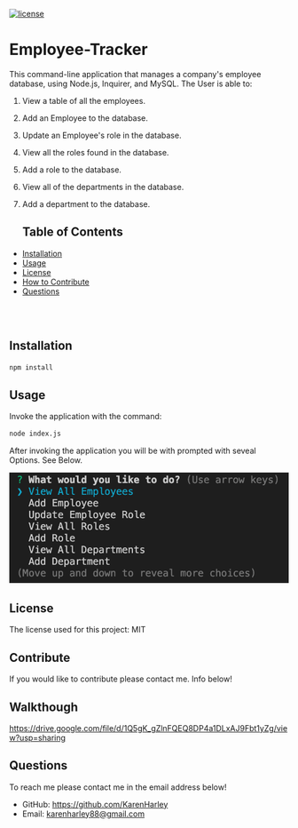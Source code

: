 [![license](https://img.shields.io/github/license/DAVFoundation/captain-n3m0.svg?style=flat-square)](https://github.com/DAVFoundation/captain-n3m0/blob/master/LICENSE)

# Employee-Tracker
This command-line application that manages a company's employee database, using Node.js, Inquirer, and MySQL. The User is able to:

1. View a table of all the employees.
2. Add an Employee to the database.
3. Update an Employee's role in the database.
4. View all the roles found in the database.
5. Add a role to the database.
6. View all of the departments in the database.
7. Add a department to the database.

   ## Table of Contents 

  - [Installation](#installation)
  - [Usage](#usage)
  - [License](#license)
  - [How to Contribute](#contribute)
  - [Questions](#questions)

<br/>
<br/>
  
  ## Installation
  ```zsh
  npm install
  ```
  ## Usage
  Invoke the application with the command: 
  ```zsh
 node index.js
  ```
  After invoking the application you will be with prompted with seveal Options. See Below.


<p align="center">
  <img src="./pics/options.png" alt="options">
</p>
  

  ## License
  The license used for this project: MIT
  ## Contribute
  If you would like to contribute please contact me. Info below!
  ## Walkthough
  https://drive.google.com/file/d/1Q5gK_gZlnFQEQ8DP4a1DLxAJ9Fbt1yZg/view?usp=sharing
  ## Questions
  To reach me please contact me in the email address below!

  - GitHub: https://github.com/KarenHarley
  - Email: karenharley88@gmail.com
    
    
  
